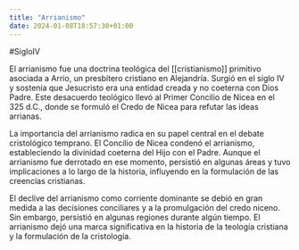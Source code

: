 ```yaml
---
title: "Arrianismo"
date: 2024-01-08T18:57:30+01:00
---
```


#SigloIV

El arrianismo fue una doctrina teológica del [[cristianismo]] primitivo asociada a Arrio, un presbítero cristiano en Alejandría. Surgió en el siglo IV y sostenía que Jesucristo era una entidad creada y no coeterna con Dios Padre. Este desacuerdo teológico llevó al Primer Concilio de Nicea en el 325 d.C., donde se formuló el Credo de Nicea para refutar las ideas arrianas.

La importancia del arrianismo radica en su papel central en el debate cristológico temprano. El Concilio de Nicea condenó el arrianismo, estableciendo la divinidad coeterna del Hijo con el Padre. Aunque el arrianismo fue derrotado en ese momento, persistió en algunas áreas y tuvo implicaciones a lo largo de la historia, influyendo en la formulación de las creencias cristianas.

El declive del arrianismo como corriente dominante se debió en gran medida a las decisiones conciliares y a la promulgación del credo niceno. Sin embargo, persistió en algunas regiones durante algún tiempo. El arrianismo dejó una marca significativa en la historia de la teología cristiana y la formulación de la cristología.